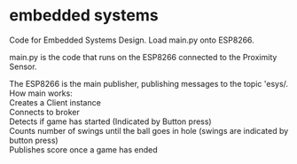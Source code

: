 # embedded systems
Code for Embedded Systems Design. Load main.py onto ESP8266.  

main.py is the code that runs on the ESP8266 connected to the Proximity Sensor.   
  
The ESP8266 is the main publisher, publishing messages to the topic 'esys/<anonymous>.  
  How main works:  
  Creates a Client instance  
  Connects to broker  
    Detects if game has started (Indicated by Button press)  
    Counts number of swings until the ball goes in hole (swings are indicated by button press)  
    Publishes score once a game has ended   
